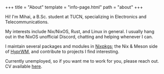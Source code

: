 +++
title = "About"
template = "info-page.html"
path = "about"
+++

Hi! I'm Mihai, a B.Sc. student at TUCN, specializing in Electronics and Telecommunications.

My interests include Nix/NixOS, Rust, and Linux in general. I usually hang out in the NixOS unofficial Discord, chatting and helping whenever I can.

I maintain several packages and modules in [Nixpkgs](https://github.com/NixOS/nixpkgs); the Nix & Meson side of [HyprWM](https://github.com/hyprwm), and contribute to projects I find interesting.

Currently unemployed, so if you want me to work for you, please reach out. CV available [here](https://github.com/fufexan/cv).
